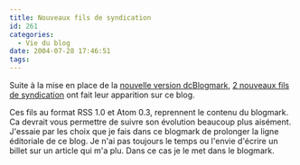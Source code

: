 ```yaml
---
title: Nouveaux fils de syndication
id: 261
categories:
  - Vie du blog
date: 2004-07-28 17:46:51
tags:
---
```


Suite à la mise en place de la [nouvelle version dcBlogmark](/blog/2004/07/28/243-dcblogmark-v1-1 "dcBlogmark v1.1"), [2 nouveaux fils de syndication](/blog/syndication "Syndication") ont fait leur apparition sur ce blog.

Ces fils au format RSS 1.0 et Atom 0.3, reprennent le contenu du blogmark. Ca devrait vous permettre de suivre son évolution beaucoup plus aisément. J'essaie par les choix que je fais dans ce blogmark de prolonger la ligne éditoriale de ce blog. Je n'ai pas toujours le temps ou l'envie d'écrire un billet sur un article qui m'a plu. Dans ce cas je le met dans le blogmark.